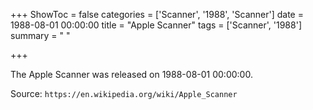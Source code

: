 +++
ShowToc = false
categories = ['Scanner', '1988', 'Scanner']
date = 1988-08-01 00:00:00
title = "Apple Scanner"
tags = ['Scanner', '1988']
summary = " "

+++

The Apple Scanner was released on 1988-08-01 00:00:00.

Source: `https://en.wikipedia.org/wiki/Apple_Scanner`


